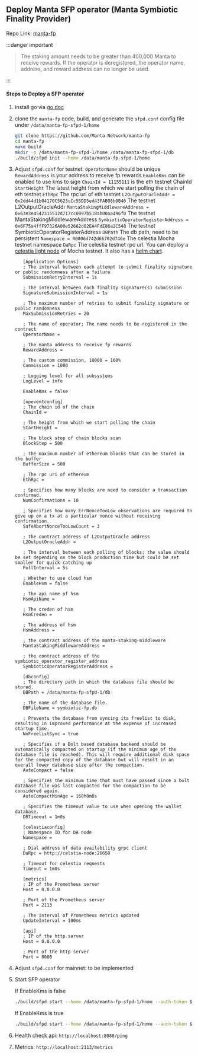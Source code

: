 ## Deploy Manta SFP operator (Manta Symbiotic Finality Provider)

Repo Link: [manta-fp](https://github.com/Manta-Network/manta-fp)


:::danger important
> The staking amount needs to be greater than 400,000 Manta to receive rewards.
> If the operator is deregistered, the operator name, address, and reward address can no longer be used.

:::

#### Steps to Deploy a SFP operator

1. install go via [go doc](https://go.dev/doc/install)

2. clone the `manta-fp` code, build, and generate the `sfpd.conf` config file under `/data/manta-fp-sfpd-1/home`

   ```sh
   git clone https://github.com/Manta-Network/manta-fp
   cd manta-fp
   make build
   mkdir -p /data/manta-fp-sfpd-1/home /data/manta-fp-sfpd-1/db
   ./build/sfpd init --home /data/manta-fp-sfpd-1/home
   ```

3. Adjust `sfpd.conf` for testnet:
   `OperatorName` should be unique
   `RewardAddress` is your address to receive fp rewards
   `EnableKms` can be enabled to use kms to sign
   `ChainId = 11155111` is the eth testnet ChainId
   `StartHeight` The latest height from which we start polling the chain of eth testnet
   `EthRpc` The rpc url of eth testnet
   `L2OutputOracleAddr = 0x2dd44d1b04170C5623cCc55DD5ed43FAB08b0B46` The testnet L2OutputOracleAddr
   `MantaStakingMiddlewareAddress = 0x63e3e4542315512d717cc0997b518ab00aa496f0` The testnet MantaStakingMiddlewareAddress
   `SymbioticOperatorRegisterAddress = 0x6F75a4ffF97326A00e52662d82EA4FdE86a2C548` The testnet SymbioticOperatorRegisterAddress
   `DBPath` The db path, need to be persistent
   `Namespace = 00006d742d66702d746e` The celestia Mocha testnet namespace
   `DaRpc` The celestia testnet rpc url. You can deploy a [celestia light node](https://docs.celestia.org/how-to-guides/light-node) of Mocha testnet. It also has a [helm chart](https://github.com/celestiaorg/helm-charts).

   ```
      [Application Options]
      ; The interval between each attempt to submit finality signature or public randomness after a failure
      SubmissionRetryInterval = 1s
    
      ; The interval between each finality signature(s) submission
      SignatureSubmissionInterval = 1s
    
      ; The maximum number of retries to submit finality signature or public randomness
      MaxSubmissionRetries = 20
    
      ; The name of operator; The name needs to be registered in the contract
      OperatorName = 
    
      ; The manta address to receive fp rewards
      RewardAddress = 
    
      ; The custom commission, 10000 = 100%
      Commission = 1000
    
      ; Logging level for all subsystems
      LogLevel = info
    
      EnableKms = false
    
      [opeventconfig]
      ; The chain id of the chain
      ChainId = 
    
      ; The height from which we start polling the chain
      StartHeight = 
    
      ; The block step of chain blocks scan
      BlockStep = 500
    
      ; The maximum number of ethereum blocks that can be stored in the buffer
      BufferSize = 500
    
      ; The rpc uri of ethereum
      EthRpc = 
    
      ; Specifies how many blocks are need to consider a transaction confirmed.
      NumConfirmations = 10
    
      ; Specifies how many ErrNonceTooLow observations are required to give up on a tx at a particular nonce without receiving confirmation.
      SafeAbortNonceTooLowCount = 3
    
      ; The contract address of L2OutputOracle address
      L2OutputOracleAddr = 
    
      ; The interval between each polling of blocks; the value should be set depending on the block production time but could be set smaller for quick catching up
      PollInterval = 5s
    
      ; Whether to use cloud hsm
      EnableHsm = false
    
      ; The api name of hsm
      HsmApiName =
    
      ; The creden of hsm
      HsmCreden =
    
      ; The address of hsm
      HsmAddress =
    
      ; the contract address of the manta-staking-middleware
      MantaStakingMiddlewareAddress = 
    
      ; the contract address of the symbiotic_operator_register_address
      SymbioticOperatorRegisterAddress = 
    
      [dbconfig]
      ; The directory path in which the database file should be stored.
      DBPath = /data/manta-fp-sfpd-1/db
    
      ; The name of the database file.
      DBFileName = symbiotic-fp.db
    
      ; Prevents the database from syncing its freelist to disk, resulting in improved performance at the expense of increased startup time.
      NoFreelistSync = true
    
      ; Specifies if a Bolt based database backend should be automatically compacted on startup (if the minimum age of the database file is reached). This will require additional disk space for the compacted copy of the database but will result in an overall lower database size after the compaction.
      AutoCompact = false
    
      ; Specifies the minimum time that must have passed since a bolt database file was last compacted for the compaction to be considered again.
      AutoCompactMinAge = 168h0m0s
    
      ; Specifies the timeout value to use when opening the wallet database.
      DBTimeout = 1m0s
    
      [celestiaconfig]
      ; Namespace ID for DA node
      Namespace = 
    
      ; Dial address of data availability grpc client
      DaRpc = http://celstia-node:26658
    
      ; Timeout for celestia requests
      Timeout = 1m0s
    
      [metrics]
      ; IP of the Prometheus server
      Host = 0.0.0.0
    
      ; Port of the Prometheus server
      Port = 2113
    
      ; The interval of Prometheus metrics updated
      UpdateInterval = 100ms
    
      [api]
      ; IP of the http server
      Host = 0.0.0.0
    
      ; Port of the http server
      Port = 8080
   ```

4. Adjust `sfpd.conf` for mainnet: to be implemented

5. Start SFP operator

   If EnableKms is false
   ```sh
   ./build/sfpd start --home /data/manta-fp-sfpd-1/home --auth-token $(CELESTIA_AUTH_TOKEN) --private-key $(FP_EVM_PRIVATE_KEY)
   ```

   If EnableKms is true
   ```sh
   ./build/sfpd start --home /data/manta-fp-sfpd-1/home --auth-token $(CELESTIA_AUTH_TOKEN) --kms-region $(KMS_REGION) --kms-id $(KMS_ID)
   ```

6. Health check api: `http://localhost:8080/ping`

7. Metrics: `http://localhost:2113/metrics`
